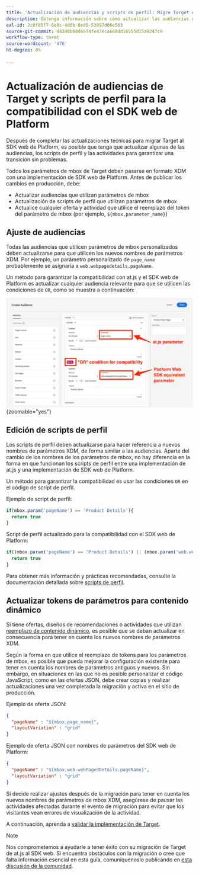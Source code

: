 ```yaml
---
title: 'Actualización de audiencias y scripts de perfil: Migre Target de at.js 2.x al SDK web'
description: Obtenga información sobre cómo actualizar las audiencias de Adobe Target y los scripts de perfil para la compatibilidad con el SDK web de Experience Platform.
exl-id: 2c0f85f7-6e8c-4d0b-8ed5-53897d06e563
source-git-commit: d4308b68d6974fe47eca668dd16555d15a8247c9
workflow-type: tm+mt
source-wordcount: '476'
ht-degree: 0%

---
```


# Actualización de audiencias de Target y scripts de perfil para la compatibilidad con el SDK web de Platform

Después de completar las actualizaciones técnicas para migrar Target al SDK web de Platform, es posible que tenga que actualizar algunas de las audiencias, los scripts de perfil y las actividades para garantizar una transición sin problemas.

Todos los parámetros de mbox de Target deben pasarse en formato XDM con una implementación de SDK web de Platform. Antes de publicar los cambios en producción, debe:

* Actualizar audiencias que utilizan parámetros de mbox
* Actualización de scripts de perfil que utilizan parámetros de mbox
* Actualice cualquier oferta y actividad que utilice el reemplazo del token del parámetro de mbox (por ejemplo, `${mbox.parameter_name}`)

## Ajuste de audiencias

Todas las audiencias que utilicen parámetros de mbox personalizados deben actualizarse para que utilicen los nuevos nombres de parámetros XDM. Por ejemplo, un parámetro personalizado de `page_name` probablemente se asignaría a `web.webpagedetails.pageName`.

Un método para garantizar la compatibilidad con at.js y el SDK web de Platform es actualizar cualquier audiencia relevante para que se utilicen las condiciones de `OR`, como se muestra a continuación:

![Cómo ver y actualizar una audiencia de Target para comprobar la compatibilidad con el SDK web de Platform](assets/target-audience-update.png){zoomable="yes"}

## Edición de scripts de perfil

Los scripts de perfil deben actualizarse para hacer referencia a nuevos nombres de parámetros XDM, de forma similar a las audiencias. Aparte del cambio de los nombres de los parámetros de mbox, no hay diferencia en la forma en que funcionan los scripts de perfil entre una implementación de at.js y una implementación de SDK web de Platform.

Un método para garantizar la compatibilidad es usar las condiciones `OR` en el código de script de perfil.

Ejemplo de script de perfil:

```Javascript
if(mbox.param('pageName') == 'Product Details'){
  return true
}
```

Script de perfil actualizado para la compatibilidad con el SDK web de Platform:

```Javascript
if((mbox.param('pageName') == 'Product Details') || (mbox.param('web.webPageDetails.pageName') =='Product Details')){
  return true
}
```

Para obtener más información y prácticas recomendadas, consulte la documentación detallada sobre [scripts de perfil](https://experienceleague.adobe.com/docs/target/using/audiences/visitor-profiles/profile-parameters.html).

## Actualizar tokens de parámetros para contenido dinámico

Si tiene ofertas, diseños de recomendaciones o actividades que utilizan [reemplazo de contenido dinámico](https://experienceleague.adobe.com/docs/target/using/experiences/offers/passing-profile-attributes-to-the-html-offer.html), es posible que se deban actualizar en consecuencia para tener en cuenta los nuevos nombres de parámetros XDM.

Según la forma en que utilice el reemplazo de tokens para los parámetros de mbox, es posible que pueda mejorar la configuración existente para tener en cuenta los nombres de parámetros antiguos y nuevos. Sin embargo, en situaciones en las que no es posible personalizar el código JavaScript, como en las ofertas JSON, debe crear copias y realizar actualizaciones una vez completada la migración y activa en el sitio de producción.

Ejemplo de oferta JSON:

```JSON
{
  "pageName" : "${mbox.page_name}",
  "layoutVariation" : "grid"
}
```

Ejemplo de oferta JSON con nombres de parámetros del SDK web de Platform:

```JSON
{
  "pageName" : "${mbox.web.webPagedDetails.pageName}",
  "layoutVariation" : "grid"
}
```

Si decide realizar ajustes después de la migración para tener en cuenta los nuevos nombres de parámetros de mbox XDM, asegúrese de pausar las actividades afectadas durante el evento de migración para evitar que los visitantes vean errores de visualización de la actividad.

A continuación, aprenda a [validar la implementación de Target](validate.md).

>[!NOTE]
>
>Nos comprometemos a ayudarle a tener éxito con su migración de Target de at.js al SDK web. Si encuentra obstáculos con la migración o cree que falta información esencial en esta guía, comuníquenoslo publicando en [esta discusión de la comunidad](https://experienceleaguecommunities.adobe.com/t5/adobe-experience-platform-data/tutorial-discussion-migrate-target-from-at-js-to-web-sdk/m-p/575587#M463).
